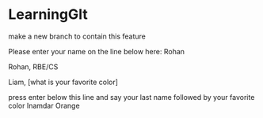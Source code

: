 # LearningGIt
make a new branch to contain this feature

Please enter your name on the line below here:
Rohan

Rohan, RBE/CS

Liam, [what is your favorite color]

press enter below this line and say your last name followed by your favorite color
Inamdar Orange
